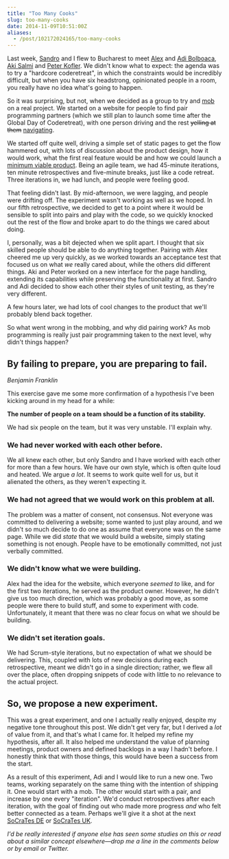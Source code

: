 ```yaml
---
title: "Too Many Cooks"
slug: too-many-cooks
date: 2014-11-09T10:51:00Z
aliases:
  - /post/102172024165/too-many-cooks
---
```


Last week, [Sandro][Codurance Team] and I flew to Bucharest to meet [Alex][Alex Bolboaca] and [Adi Bolboaca][], [Aki Salmi][] and [Peter Kofler][]. We didn't know what to expect: the agenda was to try a "hardcore coderetreat", in which the constraints would be incredibly difficult, but when you have six headstrong, opinionated people in a room, you really have no idea what's going to happen.

[Codurance Team]: http://codurance.com/aboutus/ourteam/
[Adi Bolboaca]: http://adrianbolboaca.ro/
[Aki Salmi]: https://about.me/rinkkasatiainen
[Alex Bolboaca]: http://alexbolboaca.ro/
[Peter Kofler]: http://code-cop.org/

So it was surprising, but not, when we decided as a group to try and [mob][Mob Programming] on a real project. We started on a website for people to find pair programming partners (which we still plan to launch some time after the Global Day of Coderetreat), with one person driving and the rest <del>yelling at them</del> <ins>navigating</ins>.

<!--more-->

We started off quite well, driving a simple set of static pages to get the flow hammered out, with lots of discussion about the product design, how it would work, what the first real feature would be and how we could launch a [minimum viable product][]. Being an agile team, we had 45-minute iterations, ten minute retrospectives and five-minute breaks, just like a code retreat. Three iterations in, we had lunch, and people were feeling good.

That feeling didn't last. By mid-afternoon, we were lagging, and people were drifting off. The experiment wasn't working as well as we hoped. In our fifth retrospective, we decided to get to a point where it would be sensible to split into pairs and play with the code, so we quickly knocked out the rest of the flow and broke apart to do the things we cared about doing.

[Mob Programming]: http://monospacedmonologues.com/post/91841399505/mob-programming-and-the-importance-of-fun-at-work
[minimum viable product]: http://en.wikipedia.org/wiki/Minimum_viable_product

I, personally, was a bit dejected when we split apart. I thought that six skilled people should be able to do anything together. Pairing with Alex cheered me up very quickly, as we worked towards an acceptance test that focused us on what *we* really cared about, while the others did different things. Aki and Peter worked on a new interface for the page handling, extending its capabilities while preserving the functionality at first. Sandro and Adi decided to show each other their styles of unit testing, as they're very different.

A few hours later, we had lots of cool changes to the product that we'll probably blend back together.

So what went wrong in the mobbing, and why did pairing work? As mob programming is really just pair programming taken to the next level, why didn't things happen?

## By failing to prepare, you are preparing to fail.

<p class="citation"><cite>Benjamin Franklin</cite></p>

This exercise gave me some more confirmation of a hypothesis I've been kicking around in my head for a while:

**The number of people on a team should be a function of its stability.**

We had six people on the team, but it was very unstable. I'll explain why.

### We had never worked with each other before.

We all knew each other, but only Sandro and I have worked with each other for more than a few hours. We have our own style, which is often quite loud and heated. We argue *a lot*. It seems to work quite well for us, but it alienated the others, as they weren't expecting it.

### We had not agreed that we would work on this problem at all.

The problem was a matter of consent, not consensus. Not everyone was committed to delivering a website; some wanted to just play around, and we didn't so much decide to do one as assume that everyone was on the same page. While we did *state* that we would build a website, simply stating something is not enough. People have to be emotionally committed, not just verbally committed.

### We didn't know what we were building.

Alex had the idea for the website, which everyone *seemed to* like, and for the first two iterations, he served as the product owner. However, he didn't give us too much direction, which was probably a good move, as some people were there to build stuff, and some to experiment with code. Unfortunately, it meant that there was no clear focus on what we should be building.

### We didn't set iteration goals.

We had Scrum-style iterations, but no expectation of what we should be delivering. This, coupled with lots of new decisions during each retrospective, meant we didn't go in a single direction; rather, we flew all over the place, often dropping snippets of code with little to no relevance to the actual project.

## So, we propose a new experiment.

This was a great experiment, and one I actually really enjoyed, despite my negative tone throughout this post. We didn't get very far, but I derived a *lot* of value from it, and that's what I came for. It helped my refine my hypothesis, after all. It also helped me understand the value of planning meetings, product owners and defined backlogs in a way I hadn't before. I honestly think that with those things, this would have been a success from the start.

As a result of this experiment, Adi and I would like to run a new one. Two teams, working separately on the same thing with the intention of shipping it. One would start with a mob. The other would start with a pair, and increase by one every "iteration". We'd conduct retrospectives after each iteration, with the goal of finding out who made more progress *and* who felt better connected as a team. Perhaps we'll give it a shot at the next [SoCraTes DE][] or [SoCraTes UK][].

[SoCraTes DE]: http://www.socrates-conference.de/
[SoCraTes UK]: http://socratesuk.org/

*I'd be really interested if anyone else has seen some studies on this or read about a similar concept elsewhere—drop me a line in the comments below or by email or Twitter.*
